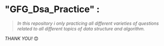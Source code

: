# "GFG_Dsa_Practice" :
> *In this repository i only practicing all different varieties of questions related to all different topics of data structure and algorithm.*

*THANK YOU!* 😊
